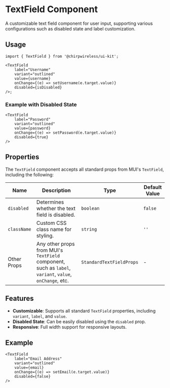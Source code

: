 # TextField Component

A customizable text field component for user input, supporting various configurations such as disabled state and label customization.

## Usage

```tsx
import { TextField } from '@chirpwireless/ui-kit';

<TextField
    label="Username"
    variant="outlined"
    value={username}
    onChange={(e) => setUsername(e.target.value)}
    disabled={isDisabled}
/>;
```

### Example with Disabled State

```tsx
<TextField
    label="Password"
    variant="outlined"
    value={password}
    onChange={(e) => setPassword(e.target.value)}
    disabled={true}
/>
```

## Properties

The `TextField` component accepts all standard props from MUI's `TextField`, including the following:

| Name        | Description                                                                                             | Type                     | Default Value |
| ----------- | ------------------------------------------------------------------------------------------------------- | ------------------------ | ------------- |
| `disabled`  | Determines whether the text field is disabled.                                                          | `boolean`                | `false`       |
| `className` | Custom CSS class name for styling.                                                                      | `string`                 | `''`          |
| Other Props | Any other props from MUI's `TextField` component, such as `label`, `variant`, `value`, `onChange`, etc. | `StandardTextFieldProps` | -             |

## Features

- **Customizable**: Supports all standard `TextField` properties, including `variant`, `label`, and `value`.
- **Disabled State**: Can be easily disabled using the `disabled` prop.
- **Responsive**: Full width support for responsive layouts.

## Example

```tsx
<TextField
    label="Email Address"
    variant="outlined"
    value={email}
    onChange={(e) => setEmail(e.target.value)}
    disabled={false}
/>
```
